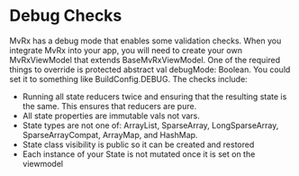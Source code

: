 # Debug Checks

MvRx has a debug mode that enables some validation checks. When you integrate MvRx into your app, you will need to create your own MvRxViewModel that extends BaseMvRxViewModel. One of the required things to override is protected abstract val debugMode: Boolean. You could set it to something like BuildConfig.DEBUG. The checks include:

* Running all state reducers twice and ensuring that the resulting state is the same. This ensures that reducers are pure.
* All state properties are immutable vals not vars.
* State types are not one of: ArrayList, SparseArray, LongSparseArray, SparseArrayCompat, ArrayMap, and HashMap.
* State class visibility is public so it can be created and restored
* Each instance of your State is not mutated once it is set on the viewmodel
